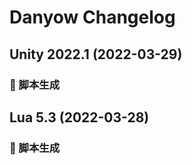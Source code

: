 # Danyow Changelog

## Unity 2022.1 (2022-03-29)

### :rocket: 脚本生成

## Lua 5.3 (2022-03-28)

### :nail_care: 脚本生成